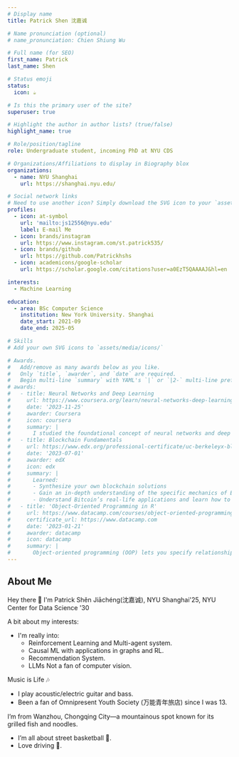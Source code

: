```yaml
---
# Display name
title: Patrick Shen 沈嘉诚

# Name pronunciation (optional)
# name_pronunciation: Chien Shiung Wu

# Full name (for SEO)
first_name: Patrick
last_name: Shen

# Status emoji
status:
  icon: ☕️

# Is this the primary user of the site?
superuser: true

# Highlight the author in author lists? (true/false)
highlight_name: true

# Role/position/tagline
role: Undergraduate student, incoming PhD at NYU CDS 

# Organizations/Affiliations to display in Biography blox
organizations:
  - name: NYU Shanghai
    url: https://shanghai.nyu.edu/

# Social network links
# Need to use another icon? Simply download the SVG icon to your `assets/media/icons/` folder.
profiles:
  - icon: at-symbol
    url: 'mailto:js12556@nyu.edu'
    label: E-mail Me
  - icon: brands/instagram
    url: https://www.instagram.com/st.patrick535/
  - icon: brands/github
    url: https://github.com/Patrickhshs
  - icon: academicons/google-scholar
    url: https://scholar.google.com/citations?user=a0EzT5QAAAAJ&hl=en

interests:
  - Machine Learning

education:
  - area: BSc Computer Science
    institution: New York University. Shanghai
    date_start: 2021-09
    date_end: 2025-05

# Skills
# Add your own SVG icons to `assets/media/icons/`

# Awards.
#   Add/remove as many awards below as you like.
#   Only `title`, `awarder`, and `date` are required.
#   Begin multi-line `summary` with YAML's `|` or `|2-` multi-line prefix and indent 2 spaces below.
# awards:
#   - title: Neural Networks and Deep Learning
#     url: https://www.coursera.org/learn/neural-networks-deep-learning
#     date: '2023-11-25'
#     awarder: Coursera
#     icon: coursera
#     summary: |
#       I studied the foundational concept of neural networks and deep learning. By the end, I was familiar with the significant technological trends driving the rise of deep learning; build, train, and apply fully connected deep neural networks; implement efficient (vectorized) neural networks; identify key parameters in a neural network’s architecture; and apply deep learning to your own applications.
#   - title: Blockchain Fundamentals
#     url: https://www.edx.org/professional-certificate/uc-berkeleyx-blockchain-fundamentals
#     date: '2023-07-01'
#     awarder: edX
#     icon: edx
#     summary: |
#       Learned:
#       - Synthesize your own blockchain solutions
#       - Gain an in-depth understanding of the specific mechanics of Bitcoin
#       - Understand Bitcoin’s real-life applications and learn how to attack and destroy Bitcoin, Ethereum, smart contracts and Dapps, and alternatives to Bitcoin’s Proof-of-Work consensus algorithm
#   - title: 'Object-Oriented Programming in R'
#     url: https://www.datacamp.com/courses/object-oriented-programming-with-s3-and-r6-in-r
#     certificate_url: https://www.datacamp.com
#     date: '2023-01-21'
#     awarder: datacamp
#     icon: datacamp
#     summary: |
#       Object-oriented programming (OOP) lets you specify relationships between functions and the objects that they can act on, helping you manage complexity in your code. This is an intermediate level course, providing an introduction to OOP, using the S3 and R6 systems. S3 is a great day-to-day R programming tool that simplifies some of the functions that you write. R6 is especially useful for industry-specific analyses, working with web APIs, and building GUIs.
---
```


## About Me

Hey there 👋 I'm Patrick Shěn Jiāchéng(沈嘉诚), NYU Shanghai'25, NYU Center for Data Science '30

A bit about my interests:
- I'm really into: 
   - Reinforcement Learning and Multi-agent system.
   - Causal ML with applications in graphs and RL.
   - Recommendation System.
   - LLMs
Not a fan of computer vision.

Music is Life 🎶
 - I play acoustic/electric guitar and bass.
 - Been a fan of Omnipresent Youth Society (万能青年旅店) since I was 13.

I’m from Wanzhou, Chongqing City—a mountainous spot known for its grilled fish and noodles.

  - I’m all about street basketball 🏀.
  - Love driving 🚗.
